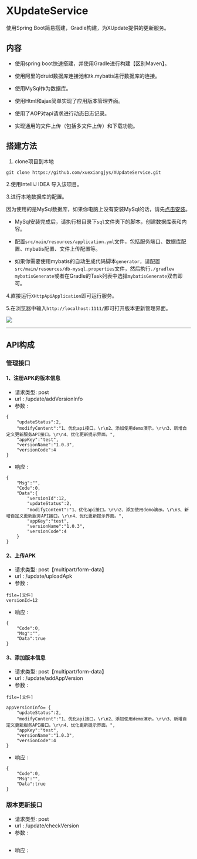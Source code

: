 # XUpdateService

使用Spring Boot简易搭建，Gradle构建，为XUpdate提供的更新服务。

## 内容

* 使用spring boot快速搭建，并使用Gradle进行构建【区别Maven】。

* 使用阿里的druid数据库连接池和tk.mybatis进行数据库的连接。

* 使用MySql作为数据库。

* 使用Html和ajax简单实现了应用版本管理界面。

* 使用了AOP对api请求进行动态日志记录。

* 实现通用的文件上传（包括多文件上传）和下载功能。

## 搭建方法

1. clone项目到本地

```
git clone https://github.com/xuexiangjys/XUpdateService.git
```

2.使用IntelliJ IDEA 导入该项目。

3.进行本地数据库的配置。

因为使用的是MySql数据库，如果你电脑上没有安装MySql的话，请先[点击安装](https://www.mysql.com/)。

* MySql安装完成后，请执行根目录下`sql`文件夹下的脚本，创建数据库表和内容。

* 配置`src/main/resources/application.yml`文件，包括服务端口、数据库配置、mybatis配置、文件上传配置等。

* 如果你需要使用mybatis的自动生成代码脚本`generator`，请配置`src/main/resources/db-mysql.properties`文件，然后执行`./gradlew mybatisGenerate`或者在Gradle的Task列表中选择`mybatisGenerate`双击即可。

4.直接运行`XHttpApiApplication`即可运行服务。

5.在浏览器中输入`http://localhost:1111/`即可打开版本更新管理界面。

![](https://github.com/xuexiangjys/XUpdateService/blob/master/img/demo.png)

----------------

## API构成

### 管理接口

#### 1、注册APK的版本信息

* 请求类型: post
* url : /update/addVersionInfo
* 参数 :

```
{
    "updateStatus":2,
    "modifyContent":"1、优化api接口。\r\n2、添加使用demo演示。\r\n3、新增自定义更新服务API接口。\r\n4、优化更新提示界面。",
    "appKey":"test",
    "versionName":"1.0.3",
    "versionCode":4
}
```

* 响应 :

```
{
    "Msg":"",
    "Code":0,
    "Data":{
        "versionId":12,
        "updateStatus":2,
        "modifyContent":"1、优化api接口。\r\n2、添加使用demo演示。\r\n3、新增自定义更新服务API接口。\r\n4、优化更新提示界面。",
        "appKey":"test",
        "versionName":"1.0.3",
        "versionCode":4
    }
}
```

#### 2、上传APK

* 请求类型: post【multipart/form-data】
* url : /update/uploadApk
* 参数 :

```
file=[文件]
versionId=12
```
* 响应 :

```
{
    "Code":0,
    "Msg":"",
    "Data":true
}
```

#### 3、添加版本信息

* 请求类型: post【multipart/form-data】
* url : /update/addAppVersion
* 参数 :

```
file=[文件]

appVersionInfo= {
    "updateStatus":2,
    "modifyContent":"1、优化api接口。\r\n2、添加使用demo演示。\r\n3、新增自定义更新服务API接口。\r\n4、优化更新提示界面。",
    "appKey":"test",
    "versionName":"1.0.3",
    "versionCode":4
}

```

* 响应 :

```
{
    "Code":0,
    "Msg":"",
    "Data":true
}
```

### 版本更新接口

* 请求类型: post
* url : /update/checkVersion
* 参数 :

```

```

* 响应 :

```
```